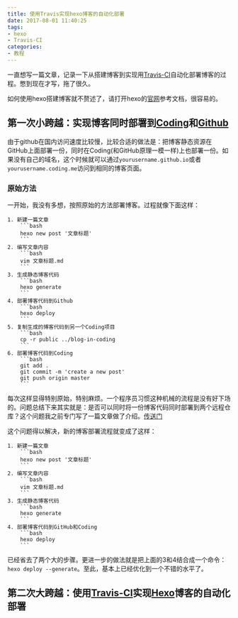 ```yaml
---
title: 使用Travis实现hexo博客的自动化部署
date: 2017-08-01 11:40:25
tags:
- hexo
- Travis-CI
categories:
- 教程
---
```


一直想写一篇文章，记录一下从搭建博客到实现用[Travis-CI](https://www.travis-ci.org)自动化部署博客的过程。憋到现在才写，拖了很久。

<!-- more -->

如何使用hexo搭建博客就不赘述了，请打开hexo的[官网](https://hexo.io)参考文档，很容易的。

## 第一次小跨越：实现博客同时部署到[Coding](https://coding.net)和[Github](https://github.com)

由于github在国内访问速度比较慢，比较合适的做法是：把博客静态资源在GitHub上面部署一份，同时在Coding(和GitHub原理一模一样)上也部署一份。如果没有自己的域名，这个时候就可以通过`yourusername.github.io`或者`yourusername.coding.me`访问到相同的博客页面。

### 原始方法

一开始，我没有多想，按照原始的方法部署博客。过程就像下面这样：

    1. 新建一篇文章
        ```bash
        hexo new post '文章标题'
        ```
    2. 编写文章内容
        ```bash
        vim 文章标题.md
        ```
    3. 生成静态博客代码
        ```bash
        hexo generate
        ```
    4. 部署博客代码到Github
        ```bash
        hexo deploy
        ```
    5. 复制生成的博客代码到另一个Coding项目
        ```bash
        cp -r public ../blog-in-coding
        ```
    6. 部署博客代码到Coding
        ```bash
        git add .
        git commit -m 'create a new post'
        git push origin master
        ```

每次这样显得特别原始，特别麻烦。一个程序员习惯这种机械的流程是没有好下场的。问题总结下来其实就是：是否可以同时将一份博客代码同时部署到两个远程仓库？这个问题我之前专门写了一篇文章做了介绍。[传送门](/2017/03/03/将代码同时push到两个不同的远程仓库/)

这个问题得以解决，新的博客部署流程就变成了这样：

    1. 新建一篇文章
        ```bash
        hexo new post '文章标题'
        ```
    2. 编写文章内容
        ```bash
        vim 文章标题.md
        ```
    3. 生成静态博客代码
        ```bash
        hexo generate
        ```
    4. 部署博客代码到GitHub和Coding
        ```bash
        hexo deploy
        ```

已经省去了两个大的步骤。更进一步的做法就是把上面的3和4结合成一个命令：`hexo deploy --generate`。至此，基本上已经优化到一个不错的水平了。

## 第二次大跨越：使用[Travis-CI](https://www.travis-ci.org)实现[Hexo](https://hexo.io)博客的自动化部署
